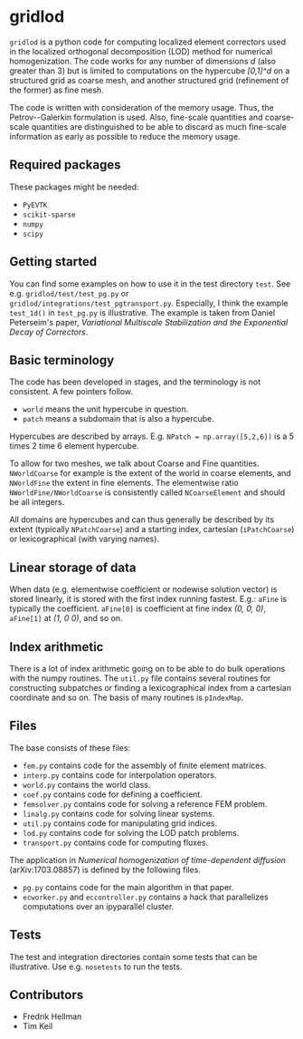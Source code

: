 # gridlod

`gridlod` is a python code for computing localized element correctors
used in the localized orthogonal decomposition (LOD) method for
numerical homogenization. The code works for any number of dimensions
*d* (also greater than 3) but is limited to computations on the
hypercube *[0,1]^d* on a structured grid as coarse mesh, and another
structured grid (refinement of the former) as fine mesh.

The code is written with consideration of the memory usage. Thus, the
Petrov--Galerkin formulation is used. Also, fine-scale quantities and
coarse-scale quantities are distinguished to be able to discard as
much fine-scale information as early as possible to reduce the memory
usage.

## Required packages

These packages might be needed:
* `PyEVTK`
* `scikit-sparse`
* `numpy`
* `scipy`

## Getting started
You can find some examples on how to use it in the test directory
`test`. See e.g. `gridlod/test/test_pg.py` or
`gridlod/integrations/test_pgtransport.py`. Especially, I think the
example `test_1d()` in `test_pg.py` is illustrative. The example
is taken from Daniel Peterseim's paper, *Variational Multiscale
Stabilization and the Exponential Decay of Correctors*.

## Basic terminology
The code has been developed in stages, and the terminology is not
consistent. A few pointers follow.

* `world` means the unit hypercube in question.
* `patch` means a subdomain that is also a hypercube.

Hypercubes are described by arrays. E.g. `NPatch = np.array([5,2,6])`
is a 5 times 2 time 6 element hypercube.

To allow for two meshes, we talk about Coarse and Fine
quantities. `NWorldCoarse` for example is the extent of the world in
coarse elements, and `NWorldFine` the extent in fine elements. The
elementwise ratio `NWorldFine/NWorldCoarse` is consistently called
`NCoarseElement` and should be all integers.

All domains are hypercubes and can thus generally be described by its
extent (typically `NPatchCoarse`) and a starting index, cartesian
(`iPatchCoarse`) or lexicographical (with varying names).

## Linear storage of data
When data (e.g. elementwise coefficient or nodewise solution vector)
is stored linearly, it is stored with the first index running
fastest. E.g.: `aFine` is typically the coefficient. `aFine[0]` is
coefficient at fine index *(0, 0, 0)*, `aFine[1]` at *(1, 0 0)*, and
so on.

## Index arithmetic
There is a lot of index arithmetic going on to be able to do bulk
operations with the numpy routines. The `util.py` file contains
several routines for constructing subpatches or finding a
lexicographical index from a cartesian coordinate and so on. The basis
of many routines is `pIndexMap`.

## Files

The base consists of these files:
* `fem.py` contains code for the assembly of finite element matrices.
* `interp.py` contains code for interpolation operators.
* `world.py` contains the world class.
* `coef.py` contains code for defining a coefficient.
* `femsolver.py` contains code for solving a reference FEM problem.
* `linalg.py` contains code for solving linear systems.
* `util.py` contains code for manipulating grid indices.
* `lod.py` contains code for solving the LOD patch problems.
* `transport.py` contains code for computing fluxes.

The application in *Numerical homogenization of time-dependent
diffusion* (arXiv:1703.08857) is defined by the following files.
* `pg.py` contains code for the main algorithm in that paper.
* `ecworker.py` and `eccontroller.py` contains a hack that parallelizes computations over an ipyparallel cluster.

## Tests

The test and integration directories contain some tests that can be
illustrative. Use e.g. `nosetests` to run the tests.

## Contributors

* Fredrik Hellman
* Tim Keil
